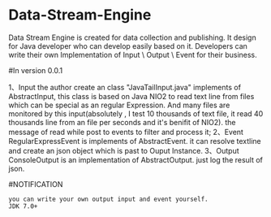 # Data-Stream-Engine

Data Stream Engine is created for data collection and publishing.
It design for Java developer who can develop easily based on it. 
Developers can write their own Implementation of Input \ Output \ Event for their business. 


#In version 0.0.1

1、Input
the author create an class "JavaTailInput.java" implements of AbstractInput, 
this class is based on Java NIO2 to read text line from files which can be special as an regular Expression. 
And many files are monitored by this input(absolutely , 
I test 10 thousands of text file, it read 40 thousands line from an file per seconds and it's benifit of NIO2).
the message of read while post to events to filter and process it;
2、Event
RegularExpressEvent is implements of AbstractEvent. 
it can resolve textline and create an json object which is past to Ouput Instance.
3、Output
ConsoleOutput is an implementation of AbstractOutput. just log the result of json. 

#NOTIFICATION
```
you can write your own output input and event yourself.
JDK 7.0+
```
